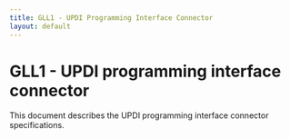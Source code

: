 ```yaml
---
title: GLL1 - UPDI Programming Interface Connector
layout: default
---
```


# GLL1 - UPDI programming interface connector

This document describes the UPDI programming interface connector specifications.
